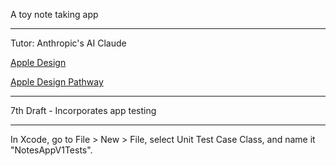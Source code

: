 A toy note taking app

- - - -

Tutor: Anthropic's AI Claude

[Apple Design](https://developer.apple.com/design/)

[Apple Design Pathway](https://developer.apple.com/design/pathway/)

- - - -

7th Draft - Incorporates app testing

- - - -

In Xcode, go to File > New > File, select Unit Test Case Class, and name it "NotesAppV1Tests".
